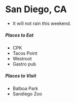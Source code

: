 # San Diego, CA
- It will not rain this weekend.

##### Places to Eat
- CPK
- Tacos Point
- Westroot
- Gastro pub 

##### Places to Visit 
- Balboa Park
- Sandiego Zoo
